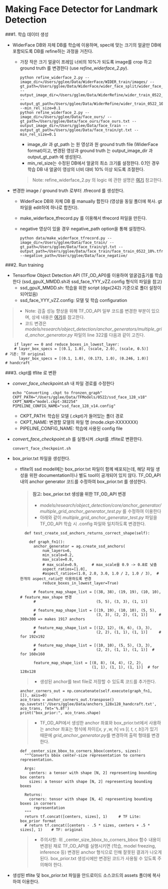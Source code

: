 # Making Face Detector for Landmark Detection
###1. 학습 데이터 생성
- WiderFace DB와 자체 DB를 학습에 이용하며, spec에 맞는 크기의 얼굴만 DB에 포함되도록 DB를 refine하는 과정을 거친다.

    - 가장 작은 크기 얼굴이 프레임 너비의 10%가 되도록 image를 crop 하고 ground truth 를 변경한다 (use *refine_widerface_2.py*).
    
        ~~~
        python refine_widerface_2.py --image_dir=/Users/gglee/Data/WiderFace/WIDER_train/images/ --gt_path=/Users/gglee/Data/WiderFace/wider_face_split/wider_face_train_bbx_gt.txt --output_image_dir=/Users/gglee/Data/WiderRefine/wider_train_0522_10% --output_gt_path=/Users/gglee/Data/WiderRefine/wider_train_0522_10%.txt --min_rel_size=0.1
        python refine_widerface_2.py --image_dir=/Users/gglee/Data/face_ours/ --gt_path=/Users/gglee/Data/face_ours/face_ours.txt --output_image_dir=/Users/gglee/Data/face_train --output_gt_path=/Users/gglee/Data/face_train/gt.txt --min_rel_size=0.1
        ~~~
        - image_dir 과 gt_path 는 원 영상과 원 ground truth file (WiderFace format)이고, 변경된 영상과 ground truth 는 output_image_dir 과 output_gt_path 에 생성된다.
        - min_rel_size는 수정된 DB에서 얼굴의 최소 크기를 설정한다. 0.1인 경우 학습 DB 내 얼굴이 영상의 너비 대비 10% 이상 되도록 조절한다.
        > Note: refine_widerface_2.py 의 logic 에 관한 설명은 [여기](https://tde.sktelecom.com/wiki/download/attachments/230971196/refine_wider_2.pptx?version=1&modificationDate=1558663095778&api=v2) 참고한다.
- 변경한 image / ground truth 로부터 .tfrecord 를 생성한다.
    - WiderFace DB와 자체 DB 를 manually 합친다 (영상을 동일 폴더에 복사. gt 파일을 edit하여 하나로 합친다).
    - make_widerface_tfrecord.py 를 이용해서 tfrecord 파일을 만든다.
    - negative 영상이 있을 경우 negative_path option을 통해 설정한다.
    
        ~~~
        python data/make_widerface_tfrecord.py --image_dir=/Users/gglee/Data/face_train/ --gt_path=/Users/gglee/Data/face_train/gt.txt --output_path=/Users/gglee/Data/face_train/face_train_0522_10%.tfrecord --negative_path=/Users/gglee/Data/face_negative/
        ~~~

###2. Run training
- Tensorflow Object Detection API (TF_OD_API)를 이용하여 얼굴검출기를 학습한다 (ssd_gpuX_MMDD.sh과 ssd_face_YYY_vZZ.config 형식의 파일을 참고)
    - ssd_gpuX_MMDD.sh: 학습을 위한 script (dgx(242) 기준으로 폴더 설정이 되어있음)
    - ssd_face_YYY_vZZ.config: 모델 및 학습 configuration
> - Note: 검출 성능 향상을 위해 TF_OD_API 일부 코드를 변경한 부분이 있으며, 상세 내용은 [여기](https://tde.sktelecom.com/wiki/download/attachments/229489277/Anchors%20in%20TF_OD_API.pptx?version=2&modificationDate=1556844425000&api=v2)를 참고한다.
> - 코드 변경은 *models/research/object_detection/anchor_generators/multiple_grid_anchor_generator.py* 파일의 line 322를 다음과 같이 고친다.
~~~
    if layer == 0 and reduce_boxes_in_lowest_layer:
    # layer_box_specs = [(0.1, 1.0), (scale, 2.0), (scale, 0.5)]      # 기존: TF original
      layer_box_specs = [(0.1, 1.0), (0.173, 1.0), (0.246, 1.0)]      # handcraft
~~~ 

###3. ckpt를 tflite 로 변환
- *conver_face_checkpoint.sh* 내 파일 경로를 수정한다
    ~~~
    echo "Converting .ckpt to fronzen_graph"
    CKPT_PATH="/Users/gglee/Data/TFModels/0522/ssd_face_128_v18"
    CKPT_NAME="model.ckpt-382254"
    PIPELINE_CONFIG_NAME="ssd_face_128_v14.config"
    ~~~
    - CKPT_PATH: 학습된 모델 (.ckpt)가 들어있는 폴더 경로
    - CKPT_NAME: 변경할 모델의 파일 명 (mode.ckpt-XXXXXXX)
    - PIPELINE_CONFIG_NAME: 학습에 사용된 config file
    
- *convert_face_checkpoint.sh* 를 실행시켜 .ckpt를 .tflite로 변환한다.
    ~~~
    convert_face_checkpoint.sh
    ~~~
- box_prior.txt 파일을 생성한다.
    - tflite의 ssd model에는 box_prior.txt 파일이 함께 배포되는데, 해당 파일 생성을 위한 documentation이나 별도 tool이 공개되어 있지 않다. TF_OD_API 내의 anchor generator 코드를 수정하여 box_prior.txt 를 생성한다. 
    
        >  #### 참고: box_prior.txt 생성을 위한 TF_OD_API 변경
        >- *models/research/object_detection/core/anchor_generator/multiple_grid_anchor_generator_test.py* 를 수정하여 이용한다
        >- 아래와 같이 *multiple_grid_anchor_generator_test.py* 파일을 TF_OD_API 학습 시 .config 파일와 일치하도록 변경한다.
        ~~~
          def test_create_ssd_anchors_returns_correct_shape(self):
    
            def graph_fn1():
              anchor_generator = ag.create_ssd_anchors(
                  num_layers=6,
                  min_scale=0.2,        
                  max_scale=0.8,
                  # max_scale=0.9,      # max_scale을 0.9 -> 0.8로 낮춤
                  aspect_ratios=[1.0],
                  #aspect_ratios=(1.0, 2.0, 3.0, 1.0 / 2, 1.0 / 3),  # 한개의 aspect_ratio만 이용하도록 변경
                  reduce_boxes_in_lowest_layer=True)
        
              # feature_map_shape_list = [(38, 38), (19, 19), (10, 10), # feature_max_shape 변경
              #                           (5, 5), (3, 3), (1, 1)]
        
              # feature_map_shape_list = [(19, 19), (10, 10), (5, 5),
              #                           (3, 3), (2, 2), (1, 1)]     # 300x300 => makes 1917 anchors
        
              # feature_map_shape_list = [(12, 12), (6, 6), (3, 3),
              #                           (2, 2), (1, 1), (1, 1)]     # for 192x192
        
              # feature_map_shape_list = [(10, 10), (5, 5), (3, 3),
              #                           (2, 2), (1, 1), (1, 1)]  # for 160x160
        
              feature_map_shape_list = [(8, 8), (4, 4), (2, 2),
                                        (1, 1), (1, 1), (1, 1)]  # for 128x128
        ~~~
        >- 생성된 anchor를 text file로 저장할 수 있도록 코드를 추가한다.
        ~~~
        anchor_corners_out = np.concatenate(self.execute(graph_fn1, []), axis=0)
        aco_trans = anchor_corners_out.transpose()
        np.savetxt('/Users/gglee/Data/anchors_128x128_handcraft.txt', aco_trans, fmt='%.8f')
        print("box_prior:", aco_trans.shape)
        ~~~
        >- TF_OD_API에서 생성한 anchor 좌표와 box_prior.txt에서 사용하는 anchor 좌표는 형식에 차이([*x, y ,w, h*] vs [*l, t, r, b*])가 있기 때문에 *grid_anchor_generator.py*를 변경하여 출력 형태를 변경한다.
        ~~~
        def _center_size_bbox_to_corners_bbox(centers, sizes):
          """Converts bbox center-size representation to corners representation.
        
          Args:
            centers: a tensor with shape [N, 2] representing bounding box centers
            sizes: a tensor with shape [N, 2] representing bounding boxes
        
          Returns:
            corners: tensor with shape [N, 4] representing bounding boxes in corners
              representation
          """
          return tf.concat([centers, sizes], 1)     # TF Lite: box_prior format
          # return tf.concat([centers - .5 * sizes, centers + .5 * sizes], 1)    # TF: original
        ~~~ 
        > - 주의사항: 위 _center_size_bbox_to_corners_bbox 함수 내용이 변경된 채로 TF_OD_API를 실행시키면 (학습, model freezing, inference 등) 변경된 anchor 형식으로 인해 잘못된 결과가 나오게 된다. box_prior.txt 생성시에만 변경된 코드가 사용될 수 있도록 주의해야 한다. 
        

- 생성된 tflite 및 box_prior.txt 파일을 안드로이드 소스코드의 assets 폴더에 복사하여 이용한다.